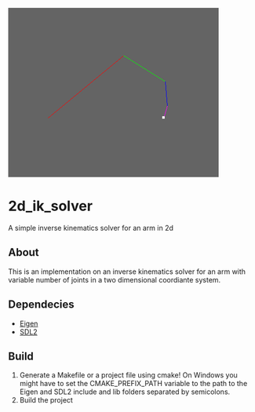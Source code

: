![island screenshot](https://github.com/pyth/screenshots/blob/master/ik_solver.png)

# 2d_ik_solver
A simple inverse kinematics solver for an arm in 2d

## About
This is an implementation on an inverse kinematics solver for an arm with variable number of joints in a two dimensional coordiante system.

## Dependecies
  * [Eigen](http://eigen.tuxfamily.org/index.php?title=Main_Page)
  * [SDL2](http://www.libsdl.org/download-2.0.php)

## Build
  1. Generate a Makefile or a project file using cmake! On Windows you might have to set the CMAKE_PREFIX_PATH variable to the path to the Eigen and SDL2 include and lib folders separated by semicolons.
  2. Build the project
